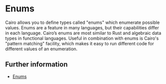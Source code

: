 # Enums

Cairo allows you to define types called "enums" which enumerate possible values.
Enums are a feature in many languages, but their capabilities differ in each language. Cairo’s enums are most similar to Rust and algebraic data types in functional languages.
Useful in combination with enums is Cairo's "pattern matching" facility, which makes it easy to run different code for different values of an enumeration.

## Further information

- [Enums](https://medium.com/nethermind-eth/a-first-look-at-cairo-1-0-a-safer-stronger-simpler-provable-programming-language-892ce4c07b38#7dff)
